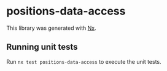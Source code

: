 # positions-data-access

This library was generated with [Nx](https://nx.dev).

## Running unit tests

Run `nx test positions-data-access` to execute the unit tests.
